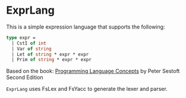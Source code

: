 # ExprLang

This is a simple expression language that supports the following:

```fsharp
type expr = 
  | CstI of int
  | Var of string
  | Let of string * expr * expr
  | Prim of string * expr * expr
```
Based on the book: [Programming Language Concepts](https://link.springer.com/book/10.1007/978-3-319-60789-4) by Peter Sestoft Second Edition

`ExprLang` uses FsLex and FsYacc to generate the lexer and parser.
